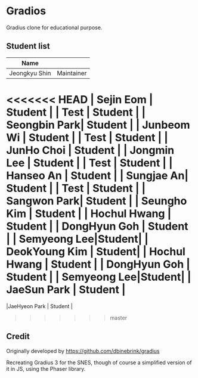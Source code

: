 # Gradios

Gradius clone for educational purpose.

## Student list

| Name         |            |
|--------------|------------|
| Jeongkyu Shin| Maintainer |
<<<<<<< HEAD
| Sejin Eom    | Student    |
| Test         | Student    |
| Seongbin Park| Student    |
| Junbeom Wi | Student  |
| Test         | Student    |
| JunHo Choi   | Student    |
| Jongmin Lee  | Student    |
| Test         | Student    |
| Hanseo An    | Student    |
| Sungjae An| Student |
| Test         | Student    |
| Sangwon Park| Student |
| Seungho Kim  | Student    |
| Hochul Hwang | Student    |
| DongHyun Goh | Student    |
| Semyeong Lee|Student|
| DeokYoung Kim | Student|
| Hochul Hwang | Student    |
| DongHyun Goh | Student    |
| Semyeong Lee|Student|
| JaeSun Park  | Student   |
=======
|JaeHyeon Park |   Student   |
>>>>>>> master

## Credit

Originally developed by https://github.com/dbinebrink/gradius

Recreating Gradius 3 for the SNES, though of course a simplified version of it in JS, using the Phaser library.


